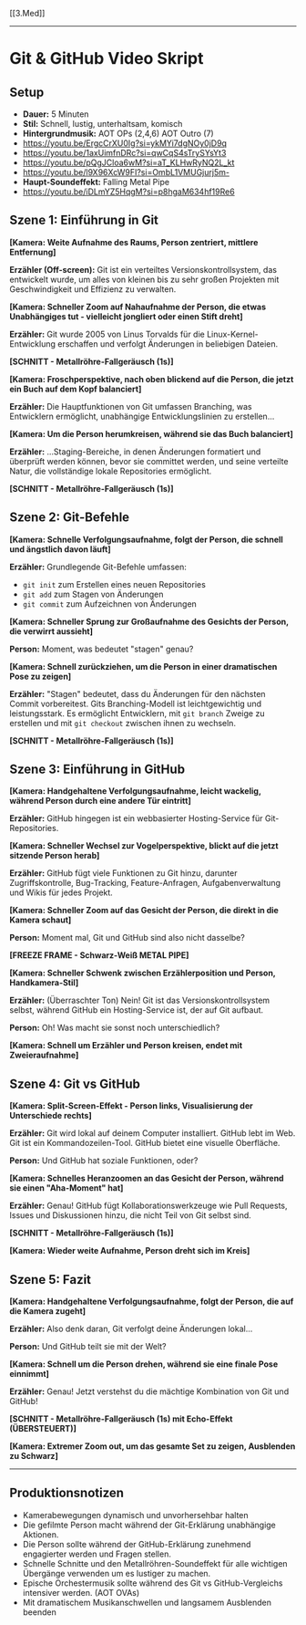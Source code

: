 [[3.Med]]
___
# Git & GitHub Video Skript 

## Setup
- **Dauer:** 5 Minuten
- **Stil:** Schnell, lustig, unterhaltsam, komisch
- **Hintergrundmusik:** AOT OPs (2,4,6) AOT Outro (7)
- https://youtu.be/ErgcCrXU0Ig?si=ykMYi7dgNOy0jD9q
- https://youtu.be/1axUimfnDRc?si=qwCqS4sTrySYsYt3
- https://youtu.be/pQgJCloa6wM?si=aT_KLHwRyNQ2L_kt
- https://youtu.be/l9X96XcW9FI?si=OmbL1VMUGjurj5m-
- **Haupt-Soundeffekt:** Falling Metal Pipe
- https://youtu.be/iDLmYZ5HqgM?si=p8hgaM634hf19Re6
## Szene 1: Einführung in Git

**[Kamera: Weite Aufnahme des Raums, Person zentriert, mittlere Entfernung]**

**Erzähler (Off-screen):** Git ist ein verteiltes Versionskontrollsystem, das entwickelt wurde, um alles von kleinen bis zu sehr großen Projekten mit Geschwindigkeit und Effizienz zu verwalten.

**[Kamera: Schneller Zoom auf Nahaufnahme der Person, die etwas Unabhängiges tut - vielleicht jongliert oder einen Stift dreht]**

**Erzähler:** Git wurde 2005 von Linus Torvalds für die Linux-Kernel-Entwicklung erschaffen und verfolgt Änderungen in beliebigen Dateien.

**[SCHNITT - Metallröhre-Fallgeräusch (1s)]**

**[Kamera: Froschperspektive, nach oben blickend auf die Person, die jetzt ein Buch auf dem Kopf balanciert]**

**Erzähler:** Die Hauptfunktionen von Git umfassen Branching, was Entwicklern ermöglicht, unabhängige Entwicklungslinien zu erstellen...

**[Kamera: Um die Person herumkreisen, während sie das Buch balanciert]**

**Erzähler:** ...Staging-Bereiche, in denen Änderungen formatiert und überprüft werden können, bevor sie committet werden, und seine verteilte Natur, die vollständige lokale Repositories ermöglicht.

**[SCHNITT - Metallröhre-Fallgeräusch (1s)]**

## Szene 2: Git-Befehle

**[Kamera: Schnelle Verfolgungsaufnahme, folgt der Person, die schnell und ängstlich davon läuft]**

**Erzähler:** Grundlegende Git-Befehle umfassen:
- `git init` zum Erstellen eines neuen Repositories
- `git add` zum Stagen von Änderungen
- `git commit` zum Aufzeichnen von Änderungen

**[Kamera: Schneller Sprung zur Großaufnahme des Gesichts der Person, die verwirrt aussieht]**

**Person:** Moment, was bedeutet "stagen" genau?

**[Kamera: Schnell zurückziehen, um die Person in einer dramatischen Pose zu zeigen]**

**Erzähler:** "Stagen" bedeutet, dass du Änderungen für den nächsten Commit vorbereitest. Gits Branching-Modell ist leichtgewichtig und leistungsstark. Es ermöglicht Entwicklern, mit `git branch` Zweige zu erstellen und mit `git checkout` zwischen ihnen zu wechseln.

**[SCHNITT - Metallröhre-Fallgeräusch (1s)]**

## Szene 3: Einführung in GitHub

**[Kamera: Handgehaltene Verfolgungsaufnahme, leicht wackelig, während Person durch eine andere Tür eintritt]**

**Erzähler:** GitHub hingegen ist ein webbasierter Hosting-Service für Git-Repositories.

**[Kamera: Schneller Wechsel zur Vogelperspektive, blickt auf die jetzt sitzende Person herab]**

**Erzähler:** GitHub fügt viele Funktionen zu Git hinzu, darunter Zugriffskontrolle, Bug-Tracking, Feature-Anfragen, Aufgabenverwaltung und Wikis für jedes Projekt.

**[Kamera: Schneller Zoom auf das Gesicht der Person, die direkt in die Kamera schaut]**

**Person:** Moment mal, Git und GitHub sind also nicht dasselbe?

**[FREEZE FRAME - Schwarz-Weiß METAL PIPE]**

**[Kamera: Schneller Schwenk zwischen Erzählerposition und Person, Handkamera-Stil]**

**Erzähler:** (Überraschter Ton) Nein! Git ist das Versionskontrollsystem selbst, während GitHub ein Hosting-Service ist, der auf Git aufbaut.

**Person:** Oh! Was macht sie sonst noch unterschiedlich?

**[Kamera: Schnell um Erzähler und Person kreisen, endet mit Zweieraufnahme]**

## Szene 4: Git vs GitHub

**[Kamera: Split-Screen-Effekt - Person links, Visualisierung der Unterschiede rechts]**

**Erzähler:** Git wird lokal auf deinem Computer installiert. GitHub lebt im Web. Git ist ein Kommandozeilen-Tool. GitHub bietet eine visuelle Oberfläche.

**Person:** Und GitHub hat soziale Funktionen, oder?

**[Kamera: Schnelles Heranzoomen an das Gesicht der Person, während sie einen "Aha-Moment" hat]**

**Erzähler:** Genau! GitHub fügt Kollaborationswerkzeuge wie Pull Requests, Issues und Diskussionen hinzu, die nicht Teil von Git selbst sind.

**[SCHNITT - Metallröhre-Fallgeräusch (1s)]**

**[Kamera: Wieder weite Aufnahme, Person dreht sich im Kreis]**

## Szene 5: Fazit

**[Kamera: Handgehaltene Verfolgungsaufnahme, folgt der Person, die auf die Kamera zugeht]**

**Erzähler:** Also denk daran, Git verfolgt deine Änderungen lokal...

**Person:** Und GitHub teilt sie mit der Welt?

**[Kamera: Schnell um die Person drehen, während sie eine finale Pose einnimmt]**

**Erzähler:** Genau! Jetzt verstehst du die mächtige Kombination von Git und GitHub!

**[SCHNITT - Metallröhre-Fallgeräusch (1s) mit Echo-Effekt (ÜBERSTEUERT)]**

**[Kamera: Extremer Zoom out, um das gesamte Set zu zeigen, Ausblenden zu Schwarz]**


---


## Produktionsnotizen

- Kamerabewegungen dynamisch und unvorhersehbar halten
- Die gefilmte Person macht während der Git-Erklärung unabhängige Aktionen.
- Die Person sollte während der GitHub-Erklärung zunehmend engagierter werden und Fragen stellen.
- Schnelle Schnitte und den Metallröhren-Soundeffekt für alle wichtigen Übergänge verwenden um es lustiger zu machen.
- Epische Orchestermusik sollte während des Git vs GitHub-Vergleichs intensiver werden. (AOT OVAs)
- Mit dramatischem Musikanschwellen und langsamem Ausblenden beenden